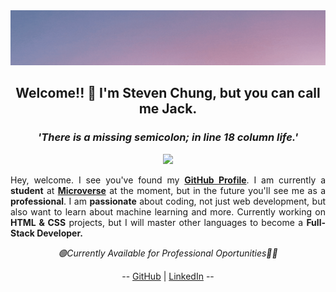 <img src="assets/Welcome.gif" alt="welcome gif">

### <h2 align="center">Welcome!! 👋 I'm Steven Chung, but you can call me Jack.</h2>
### *<p align="center">'There is a missing semicolon; in line 18 column life.'</p>*

<p align="center"><img src="https://github-readme-stats.vercel.app/api?username=jcy2704&show_icons=true&theme=dark"></p>

<p align="justify"> Hey, welcome. I see you've found my <b><a href="https://github.com/jcy2704">GitHub Profile</a></b>. I am currently a <b>student</b> at <strong><a href="https://microverse.org">Microverse</a></strong> at the moment, but in the future you'll see me as a <b>professional</b>. I am <b>passionate</b> about coding, not just web development, but also want to learn about machine learning and more. Currently working on <b>HTML & CSS</b> projects, but I will master other languages to become a <b>Full-Stack Developer.</b></p>

*<p align="center">🟢Currently Available for Professional Oportunities👨‍💻</p>*
<p align="center">-- <a href="https://github.com/jcy2704">GitHub</a> | <a href="https://www.linkedin.com/in/stevenjchung/">LinkedIn</a> --</p>

